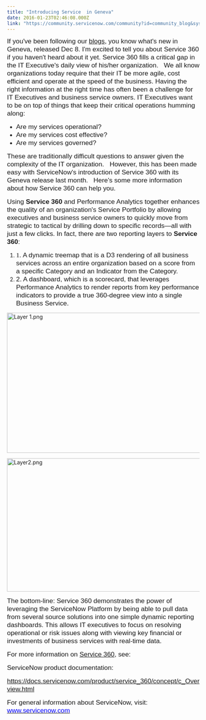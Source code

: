 ```yaml
---
title: "Introducing Service  in Geneva"
date: 2016-01-23T02:46:08.000Z
link: "https://community.servicenow.com/community?id=community_blog&sys_id=59bd6aa9dbd0dbc01dcaf3231f961983"
---
```

<p><span style="font-size: 13.0pt; font-family: 'Arial',sans-serif;">If you've been following our </span><a _jive_internal="true" href="/community?id=community_article&sys_id=a5dca665dbd0dbc01dcaf3231f961928"><span style="font-size: 13.0pt; font-family: 'Arial',sans-serif;">blogs</span></a><span style="font-size: 13.0pt; font-family: 'Arial',sans-serif;">, you know what's new in Geneva, released Dec 8. I'm excited to tell you about Service 360 if you haven't heard about it yet. Service 360 fills a critical gap in the IT Executive's daily view of his/her organization.   We all know organizations today require that their IT be more agile, cost efficient and operate at the speed of the business. Having the right information at the right time has often been a challenge for IT Executives and business service owners. IT Executives want to be on top of things that keep their critical operations humming along:</span></p><p></p><ul style="list-style-type: disc;"><li><span style="font-size: 13.0pt; font-family: 'Arial',sans-serif;">Are my services operational?</span></li><li><span style="font-size: 13.0pt; font-family: 'Arial',sans-serif;">Are my services cost effective?</span></li><li><span style="font-size: 13.0pt; font-family: 'Arial',sans-serif;">Are my services governed?</span></li></ul><p></p><p><span style="font-size: 13.0pt; font-family: 'Arial',sans-serif;">These are traditionally difficult questions to answer given the complexity of the IT organization.   However, this has been made easy with ServiceNow's introduction of Service 360 with its Geneva release last month.   Here's some more information about how Service 360 can help you.</span></p><p></p><p><span style="font-size: 13.0pt; font-family: 'Arial',sans-serif;">Using <strong>Service 360</strong> and Performance Analytics together enhances the quality of an organization's Service Portfolio by allowing executives and business service owners to quickly move from strategic to tactical by drilling down to specific records—all with just a few clicks. In fact, there are two reporting layers to <strong>Service 360</strong>:</span></p><ol style="list-style-type: decimal;"><li><span style="font-size: 13.0pt; font-family: 'Times New Roman',serif;">1. </span><span style="font-size: 13.0pt; font-family: 'Arial',sans-serif;"> A dynamic treemap that is a D3 rendering of all business services across an entire organization based on a score from a specific Category and an Indicator from the Category.</span></li><li><span style="font-size: 13.0pt; font-family: 'Arial',sans-serif;">2. </span><span style="font-size: 13.0pt; font-family: 'Arial',sans-serif;">A dashboard, which is a scorecard, that leverages Performance Analytics to render reports from key performance indicators to provide a true 360-degree view into a single Business Service.</span></li></ol><p></p><p><img   alt="Layer 1.png" class="image-1 jive-image" src="f3912b71db9093041dcaf3231f96193c.iix" style="width: 620px; height: 367px; display: block; margin-left: auto; margin-right: auto;"/></p><p></p><p><img   alt="Layer2.png" class="image-2 jive-image" src="523a8dc6db14130468c1fb651f96193b.iix" style="width: 620px; height: 349px; display: block; margin-left: auto; margin-right: auto;"/></p><p><span style="font-size: 13.0pt; font-family: 'Arial',sans-serif;">The bottom-line: Service 360 demonstrates the power of leveraging the ServiceNow Platform by being able to pull data from several source solutions into one simple dynamic reporting dashboards. This allows IT executives to focus on resolving operational or risk issues along with viewing key financial or investments of business services with real-time data.</span></p><p></p><p></p><p><span style="font-size: 13.0pt; font-family: 'Arial',sans-serif;">For more information on <a title="ocs.servicenow.com/product/service_360/concept/c_Overview.html" href="https://docs.servicenow.com/product/service_360/concept/c_Overview.html">Service 360</a>, see:</span></p><p></p><p><span style="font-size: 13.0pt; font-family: 'Arial',sans-serif;">ServiceNow product documentation:</span></p><p><span style="font-size: 13.0pt; font-family: 'Arial',sans-serif;"><a title="ocs.servicenow.com/product/service_360/concept/c_Overview.html" href="https://docs.servicenow.com/product/service_360/concept/c_Overview.html">https://docs.servicenow.com/product/service_360/concept/c_Overview.html</a></span></p><p></p><p><span style="font-size: 13.0pt; font-family: 'Arial',sans-serif;">For general information about ServiceNow, visit: </span><a _jive_internal="true" href="/www.servicenow.com"><span style="font-size: 13.0pt; font-family: 'Arial',sans-serif; color: blue;">www.servicenow.com</span></a></p>